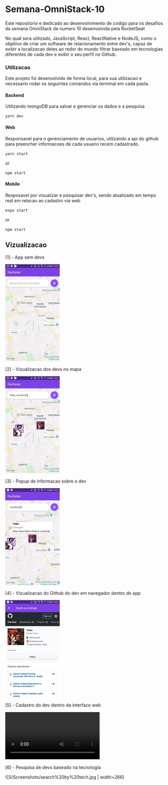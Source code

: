 # Semana-OmniStack-10

Este repositorio e dedicado ao desenvolvimento de codigo para os desafios da semana OmniStack de numero 10 desenvolvida pela RocketSeat 

No qual sera utilizado, JavaScript, React, ReactNative e NodeJS, como o objetivo de criar um software de relacionamento entre dev's, capaz de exibir a localizacao deles ao redor do mundo filtrar baseado em tecnologias diferentes de cada dev e exibir o seu perfil no Github.

### Utilizacao

Este projeto foi desenvolvido de forma local, para sua utilizacao e necessario rodar os seguintes comandos via terminal em cada pasta.

#### Backend

Utilizando mongoDB para salvar e gerenciar os dados e a pesquisa

```
yarn dev
```

#### Web

Responsavel para o gerenciamento de usuarios, utilizando a api do github para preencher informacoes de cada usuario recem cadastrado.

```
yarn start
```

or

```
npm start
```

#### Mobile

Resposavel por visualizar e pesquisar dev's, sendo atualizado em tempo real em relacao ao cadastro via web

```
expo start
```

or

```
npm start
```

## Vizualizacao

[1] - App sem devs

![](/Screenshots/empty%20map.jpg)
 
[2] - Vizualizacao dos devs no mapa

![](/Screenshots/devs%20at%20the%20map.jpg)

[3] - Popup de informacao sobre o dev

![](/Screenshots/Dev%20popup.jpg)

[4] - Vizualizacao do Github do dev em navegador dentro do app

![](/Screenshots/github%20perfil.jpg)

[5] - Cadastro do dev dentro da interface web

![](/Screenshots/Insert%20new%20user.mp4)

[6] - Pesquisa de devs baseado na tecnologia

![](/Screenshots/search%20by%20tech.jpg | width=266)
